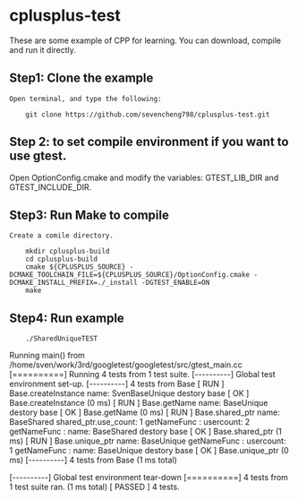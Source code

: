 # cplusplus-test

  These are some example of CPP for learning. 
  You can download, compile and run it directly.

## Step1: Clone the example
	Open terminal, and type the following:
```	
	git clone https://github.com/sevencheng798/cplusplus-test.git	
```
## Step 2: to set compile environment if you want to use gtest.
  Open OptionConfig.cmake and modify the variables: GTEST_LIB_DIR and GTEST_INCLUDE_DIR.

## Step3: Run Make to compile
	Create a comile directory.
```
	mkdir cplusplus-build
	cd cplusplus-build
	cmake ${CPLUSPLUS_SOURCE} -DCMAKE_TOOLCHAIN_FILE=${CPLUSPLUS_SOURCE}/OptionConfig.cmake -DCMAKE_INSTALL_PREFIX=./_install -DGTEST_ENABLE=ON
	make
```

## Step4: Run example
```
	./SharedUniqueTEST
```
Running main() from /home/sven/work/3rd/googletest/googletest/src/gtest_main.cc
[==========] Running 4 tests from 1 test suite.
[----------] Global test environment set-up.
[----------] 4 tests from Base
[ RUN      ] Base.createInstance
name: SvenBaseUnique
destory base
[       OK ] Base.createInstance (0 ms)
[ RUN      ] Base.getName
name: BaseUnique
destory base
[       OK ] Base.getName (0 ms)
[ RUN      ] Base.shared_ptr
name: BaseShared
shared_ptr.use_count: 1
getNameFunc : usercount: 2
getNameFunc : name: BaseShared
destory base
[       OK ] Base.shared_ptr (1 ms)
[ RUN      ] Base.unique_ptr
name: BaseUnique
getNameFunc : usercount: 1
getNameFunc : name: BaseUnique
destory base
[       OK ] Base.unique_ptr (0 ms)
[----------] 4 tests from Base (1 ms total)

[----------] Global test environment tear-down
[==========] 4 tests from 1 test suite ran. (1 ms total)
[  PASSED  ] 4 tests.


